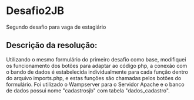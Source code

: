 # Desafio2JB
Segundo desafio para vaga de estagiário

## Descrição da resolução:

Utilizando o mesmo formulário do primeiro desafio como base, modifiquei os funcionamento dos botões para adaptar ao código php, a conexão com o bando de dados é estabelecida individualmente para cada função dentro do arquivo imports.php, e estas funções são chamadas pelos botões do formulário. 
Foi utilizado o Wampserver para o Servidor Apache e o banco de dados possui nome "cadastrosjb" com tabela "dados_cadastro".
